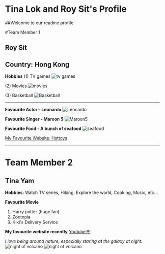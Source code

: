 # Tina Lok and Roy Sit's Profile

##Welcome to our readme profile

#Team Member 1
## Roy Sit
## Country: Hong Kong

**Hobbies** 
(1) TV games
![tv games](img/hobby1_ps5.jpg) 

(2) Movies
![movies](img/hobby3_movies.jpg) 

(3) Basketball
![Basketball](img/hobby2_basketball.jpg) 

***

**Favourite Actor - Leonardo**
![Leonardo](img/fav_actor_leonardo.jpg) 

**Favourite Singer - Maroon 5**
![Maroon5](img/fav_singer_m5.jpg) 

**Favourite Food - A bunch of seafood**
![seafood](img/fav_food_seafood.jpg) 

[My Favourite Website: Hottoys](https://www.hottoys.com.hk)

***

# Team Member 2
## Tina Yam

**Hobbies**: Watch TV series, Hiking, Explore the world, Cooking, Music, etc...

**Favourite Movie**
1. Harry potter (huge fan)
2. Zootopia
2. Kiki's Delivery Service

**My favourite website recently** [Youtube!!!!](https://www.youtube.com/)

_I love being around nature; especially staring at the galaxy at night._
![night of volcano](img/readme_img1.jpg)
![night of volcano](img/readme_img2.jpg)
